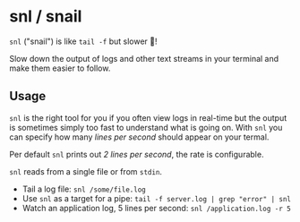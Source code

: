 # snl / snail
`snl` ("snail") is like `tail -f` but slower 🐌!

Slow down the output of logs and other text streams in your terminal and make them easier to follow.

## Usage
`snl` is the right tool for you if you often view logs in real-time but the output is sometimes simply too fast to understand what is going on. With `snl` you can specify how many *lines per second* should appear on your termal.

Per default `snl` prints out *2 lines per second*, the rate is configurable.

`snl` reads from a single file or from `stdin`.

* Tail a log file: `snl /some/file.log`
* Use `snl` as a target for a pipe: `tail -f server.log | grep "error" | snl`
* Watch an application log, 5 lines per second: `snl /application.log -r 5`